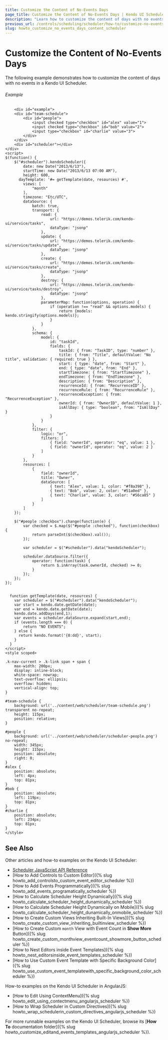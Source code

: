 ```yaml
---
title: Customize the Content of No-Events Days
page_title: Customize the Content of No-Events Days | Kendo UI Scheduler
description: "Learn how to customize the content of days with no events in a Kendo UI Scheduler."
previous_url: /controls/scheduling/scheduler/how-to/customize-no-events-days-content
slug: howto_customize_no_events_days_content_scheduler
---
```


# Customize the Content of No-Events Days

The following example demonstrates how to customize the content of days with no events in a Kendo UI Scheduler.

###### Example

```dojo
    <div id="example">
    <div id="team-schedule">
        <div id="people">
            <input checked type="checkbox" id="alex" value="1">
            <input checked type="checkbox" id="bob" value="2">
            <input type="checkbox" id="charlie" value="3">
        </div>
    </div>
    <div id="scheduler"></div>
</div>
<script>
$(function() {
    $("#scheduler").kendoScheduler({
        date: new Date("2013/6/13"),
        startTime: new Date("2013/6/13 07:00 AM"),
        height: 600,
      dayTemplate: '#= getTemplate(date, resources) #',
        views: [
            "month"
        ],
        timezone: "Etc/UTC",
        dataSource: {
            batch: true,
            transport: {
                read: {
                    url: "https://demos.telerik.com/kendo-ui/service/tasks",
                    dataType: "jsonp"
                },
                update: {
                    url: "https://demos.telerik.com/kendo-ui/service/tasks/update",
                    dataType: "jsonp"
                },
                create: {
                    url: "https://demos.telerik.com/kendo-ui/service/tasks/create",
                    dataType: "jsonp"
                },
                destroy: {
                    url: "https://demos.telerik.com/kendo-ui/service/tasks/destroy",
                    dataType: "jsonp"
                },
                parameterMap: function(options, operation) {
                    if (operation !== "read" && options.models) {
                        return {models: kendo.stringify(options.models)};
                    }
                }
            },
            schema: {
                model: {
                    id: "taskId",
                    fields: {
                        taskId: { from: "TaskID", type: "number" },
                        title: { from: "Title", defaultValue: "No title", validation: { required: true } },
                        start: { type: "date", from: "Start" },
                        end: { type: "date", from: "End" },
                        startTimezone: { from: "StartTimezone" },
                        endTimezone: { from: "EndTimezone" },
                        description: { from: "Description" },
                        recurrenceId: { from: "RecurrenceID" },
                        recurrenceRule: { from: "RecurrenceRule" },
                        recurrenceException: { from: "RecurrenceException" },
                        ownerId: { from: "OwnerID", defaultValue: 1 },
                        isAllDay: { type: "boolean", from: "IsAllDay" }
                    }
                }
            },
            filter: {
                logic: "or",
                filters: [
                    { field: "ownerId", operator: "eq", value: 1 },
                    { field: "ownerId", operator: "eq", value: 2 }
                ]
            }
        },
        resources: [
            {
                field: "ownerId",
                title: "Owner",
                dataSource: [
                    { text: "Alex", value: 1, color: "#f8a398" },
                    { text: "Bob", value: 2, color: "#51a0ed" },
                    { text: "Charlie", value: 3, color: "#56ca85" }
                ]
            }
        ]
    });

    $("#people :checkbox").change(function(e) {
        var checked = $.map($("#people :checked"), function(checkbox) {
            return parseInt($(checkbox).val());
        });

        var scheduler = $("#scheduler").data("kendoScheduler");

        scheduler.dataSource.filter({
            operator: function(task) {
                return $.inArray(task.ownerId, checked) >= 0;
            }
        });
    });
});


  function getTemplate(date, resources) {
    var scheduler = $("#scheduler").data("kendoScheduler");
    var start = kendo.date.getDate(date);
    var end = kendo.date.getDate(date);
    kendo.date.addDays(end,1);
    var events = scheduler.dataSource.expand(start,end);
    if (events.length === 0) {
    	return "NO EVENTS";
    } else {
      return kendo.format('{0:dd}', start);
    }
  }
</script>
<style scoped>

.k-nav-current > .k-link span + span {
    max-width: 200px;
    display: inline-block;
    white-space: nowrap;
    text-overflow: ellipsis;
    overflow: hidden;
    vertical-align: top;
}

#team-schedule {
    background: url('../content/web/scheduler/team-schedule.png') transparent no-repeat;
    height: 115px;
    position: relative;
}

#people {
    background: url('../content/web/scheduler/scheduler-people.png') no-repeat;
    width: 345px;
    height: 115px;
    position: absolute;
    right: 0;
}
#alex {
    position: absolute;
    left: 4px;
    top: 81px;
}
#bob {
    position: absolute;
    left: 119px;
    top: 81px;
}
#charlie {
    position: absolute;
    left: 234px;
    top: 81px;
}
</style>
```

## See Also

Other articles and how-to examples on the Kendo UI Scheduler:

* [Scheduler JavaScript API Reference](/api/javascript/ui/scheduler)
* [How to Add Controls to Custom Editor]({% slug howto_add_controlsto_custom_event_editor_scheduler %})
* [How to Add Events Programmatically]({% slug howto_add_events_programatically_scheduler %})
* [How to Calculate Scheduler Height Dynamically]({% slug howto_calculate_scheduler_height_dunamically_scheduler %})
* [How to Calculate Scheduler Height Dynamically on Mobile]({% slug howto_calculate_scheduler_height_dunamically_onmobile_scheduler %})
* [How to Create Custom Views Inheriting Built-In Views]({% slug howto_create_custom_view_inheriting_builtinview_scheduler %})
* [How to Create Custom `month` View with Event Count in **Show More** Button]({% slug howto_create_custom_monthview_eventcount_showmore_button_scheduler %})
* [How to Nest Editors inside Event Templates]({% slug howto_nest_editorsinside_event_templates_scheduler %})
* [How to Use Custom Event Template with Specific Background Color]({% slug howto_use_custom_event_templatewith_specific_background_color_scheduler %})

How-to examples on the Kendo UI Scheduler in AngularJS:

* [How to Edit Using ContextMenu]({% slug howto_edit_using_contectmenu_angularjs_scheduler %})
* [How to Wrap Scheduler in Custom Directives]({% slug howto_wrap_schedulerin_custom_directives_angularjs_scheduler %})

For more runnable examples on the Kendo UI Scheduler, browse its [**How To** documentation folder]({% slug howto_customize_editand_events_templates_angularjs_scheduler %}).
